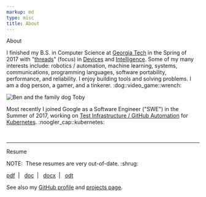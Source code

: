 ```yaml
---
markup: md
type: misc
title: About
---
```

<div class="tile">
    <p class="page-title">About</p>
    <p class="">I finished my B.S. in Computer Science at
    <a href="http://www.gatech.edu/">Georgia Tech</a> in the Spring of 2017 with
    "<a href="http://www.cc.gatech.edu/future/undergraduates/bscs/threads">threads</a>" (focus) in
    <a href="http://www.cc.gatech.edu/devices">Devices</a> and
    <a href="https://www.cc.gatech.edu/intelligence">Intelligence</a>. Some of my many interests include: robotics / automation, machine learning, systems, communications,
    programming languages, software portability, performance, and reliability.
    I enjoy building tools and solving problems. I am a dog person, a gamer, and a tinkerer. <span class="emoji" style="background-image:url(/images/emoji/emoji_u1f436.png)" title=":dog:">:dog:</span><span class="emoji" style="background-image:url(/images/emoji/emoji_u1f3ae.png)" title=":video_game:">:video_game:</span><span class="emoji" style="background-image:url(/images/emoji/emoji_u1f527.png)" title=":wrench:">:wrench:</span></p>
    <img src="/images/basset_selfie_quarter_size_optim.jpg" class="centered" title="Ben and Toby" alt="Ben and the family dog Toby" />
    <p class="">Most recently I joined Google as a Software Engineer ("SWE") in the Summer of 2017, working on <a href="https://github.com/kubernetes/test-infra">Test Infrastructure / GitHub Automation</a> for <a href="https://kubernetes.io">Kubernetes</a>. <span class="emoji" style="background-image:url(/images/noogler_cap.png)" title=":noogler_cap:" >:noogler_cap:</span><span class="emoji" style="background-image:url(/images/kubernetes_logo.svg)" title=":kubernetes:"/>:kubernetes:</span></p>
    <br/>
    <hr/>
</div>
<div class="tile centered-text">
    <p class="title centered centered-text">Resume</p>
    <p></p>
    <div class="tile warning centered centered-text">
    <p class="title bold centered centered-text">NOTE:&nbsp;&nbsp;These resumes are <span class="italic">very</span> out-of-date. <span style="background-image:url(/images/emoji/emoji_u1f937_1f3fb_200d_2642.png)" title=":shrug:" class="emoji">:shrug:</span></p>
    </div>
    <div class="">
    <p>
        <a href="/resume/resume_benjamin_isaac_elder.pdf">pdf</a>&nbsp;&nbsp;|&nbsp;&nbsp;
        <a href="/resume/resume_benjamin_isaac_elder.doc">doc</a>&nbsp;&nbsp;|&nbsp;&nbsp;
        <a href="/resume/resume_benjamin_isaac_elder.docx">docx</a>&nbsp;&nbsp;|&nbsp;&nbsp;
        <a href="/resume/resume_benjamin_isaac_elder.odt">odt</a>
    </p>
    </div>
    <p class="centered-text" style="margin-bottom:0;">See also my
    <a href="https://github.com/BenTheElder">GitHub profile</a> and
    <a href="/projects">projects page</a>.</p>
</div>

